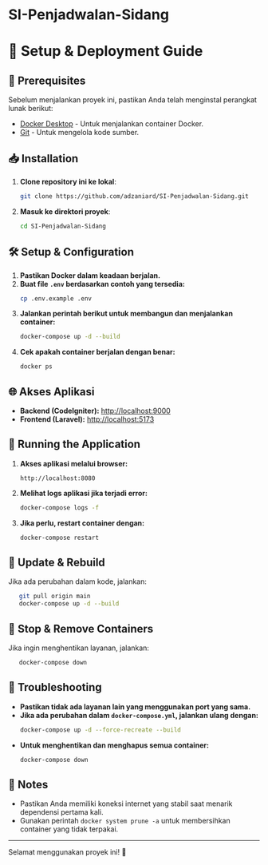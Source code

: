 # SI-Penjadwalan-Sidang
# 🚀 Setup & Deployment Guide

## 📌 Prerequisites
Sebelum menjalankan proyek ini, pastikan Anda telah menginstal perangkat lunak berikut:

- [Docker Desktop](https://www.docker.com/products/docker-desktop) - Untuk menjalankan container Docker.
- [Git](https://git-scm.com/) - Untuk mengelola kode sumber.

## 📥 Installation

1. **Clone repository ini ke lokal**:
   ```sh
   git clone https://github.com/adzaniard/SI-Penjadwalan-Sidang.git
   ```
2. **Masuk ke direktori proyek**:
   ```sh
   cd SI-Penjadwalan-Sidang
   ```

## 🛠 Setup & Configuration

1. **Pastikan Docker dalam keadaan berjalan.**
2. **Buat file `.env` berdasarkan contoh yang tersedia:**
   ```sh
   cp .env.example .env
   ```
3. **Jalankan perintah berikut untuk membangun dan menjalankan container:**
   ```sh
   docker-compose up -d --build
   ```
4. **Cek apakah container berjalan dengan benar:**
   ```sh
   docker ps
   ```

## 🌐 Akses Aplikasi

- **Backend (CodeIgniter):** [http://localhost:9000](http://localhost:9000)
- **Frontend (Laravel):** [http://localhost:5173](http://localhost:5173)

## 🚀 Running the Application

1. **Akses aplikasi melalui browser:**
   ```
   http://localhost:8080
   ```
2. **Melihat logs aplikasi jika terjadi error:**
   ```sh
   docker-compose logs -f
   ```
3. **Jika perlu, restart container dengan:**
   ```sh
   docker-compose restart
   ```

## 🔄 Update & Rebuild

Jika ada perubahan dalam kode, jalankan:
```sh
   git pull origin main
   docker-compose up -d --build
```

## 🛑 Stop & Remove Containers

Jika ingin menghentikan layanan, jalankan:
```sh
   docker-compose down
```

## 🔧 Troubleshooting

- **Pastikan tidak ada layanan lain yang menggunakan port yang sama.**
- **Jika ada perubahan dalam `docker-compose.yml`, jalankan ulang dengan:**
  ```sh
  docker-compose up -d --force-recreate --build
  ```
- **Untuk menghentikan dan menghapus semua container:**
  ```sh
  docker-compose down
  ```

## 📢 Notes
- Pastikan Anda memiliki koneksi internet yang stabil saat menarik dependensi pertama kali.
- Gunakan perintah `docker system prune -a` untuk membersihkan container yang tidak terpakai.

---
Selamat menggunakan proyek ini! 🚀
